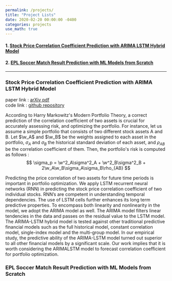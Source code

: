 ```yaml
---
permalink: /projects/
title: "Project Lists"
date: 2020-02-20 00:00:00 -0400
categories: projects
use_math: true
---
```

#### 1. [Stock Price Correlation Coefficient Prediction with ARIMA LSTM Hybrid Model](#stock-price-correlation-coefficient-prediction-with-arima-lstm-hybrid-model)
#### 2. [EPL Soccer Match Result Prediction with ML Models from Scratch](#epl-soccer-match-result-prediction-with-ml-models-from-scratch)

---

### Stock Price Correlation Coefficient Prediction with ARIMA LSTM Hybrid Model

paper link : [arXiv pdf](https://arxiv.org/pdf/1808.01560.pdf)  
code link : [github repository](https://github.com/imhgchoi/ARIMA-LSTM-hybrid-corrcoef-predict)

According to Harry Markowitz's Modern Portfolio Theory, a correct prediction of the correlation coefficient of 
two assets is crucial for accurately assessing risk, and optimizing the portfolio. For instance, let us assume
a simple portfolio that consists of two different stock assets A and B. Let $\w_A$ and $\w_B$ be the weights assigned
to each asset in the portfolio, $\sigma_A$ and $\sigma_B$ the historical standard deviation of each asset, and
$\rho_{AB}$ be the correlation coefficient of them. Then, the portfolio's risk is computed as follows :  
$$
\sigma_p = \w^2_A\sigma^2_A + \w^2_B\sigma^2_B + 2\w_A\w_B\sigma_A\sigma_B\rho_{AB}
$$


Predicting the price correlation of two assets for future time periods is important in portfolio optimization. We apply LSTM recurrent neural networks
(RNN) in predicting the stock price correlation coefficient of two individual
stocks. RNN’s are competent in understanding temporal dependencies. The
use of LSTM cells further enhances its long term predictive properties. To encompass both linearity and nonlinearity in the model, we adopt the ARIMA
model as well. The ARIMA model filters linear tendencies in the data and
passes on the residual value to the LSTM model. The ARIMA-LSTM hybrid
model is tested against other traditional predictive financial models such as
the full historical model, constant correlation model, single-index model and
the multi-group model. In our empirical study, the predictive ability of the
ARIMA-LSTM model turned out superior to all other financial models by a
significant scale. Our work implies that it is worth considering the ARIMALSTM model to forecast correlation coefficient for portfolio optimization.


### EPL Soccer Match Result Prediction with ML Models from Scratch
